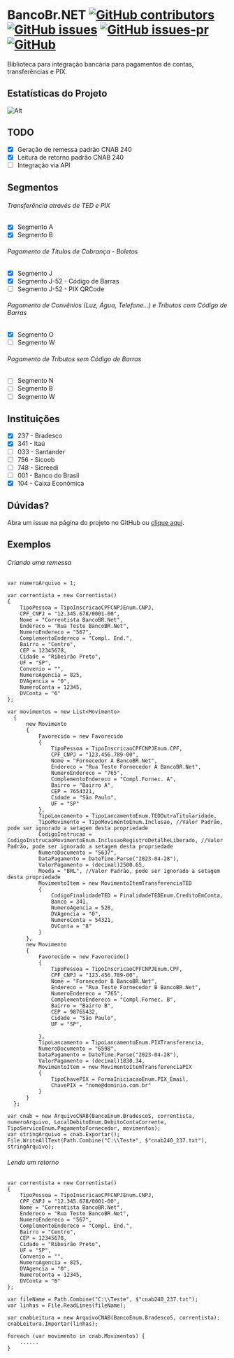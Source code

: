# BancoBr.NET [![GitHub contributors](https://img.shields.io/github/contributors/adrianotrentim/bancobr-net)](https://github.com/adrianotrentim/bancobr-net/graphs/contributors) [![GitHub issues](https://img.shields.io/github/issues/adrianotrentim/bancobr-net)](https://github.com/adrianotrentim/bancobr-net/issues) [![GitHub issues-pr](https://img.shields.io/github/issues-pr/adrianotrentim/bancobr-net)](https://github.com/adrianotrentim/bancobr-net/pulls) [![GitHub](https://img.shields.io/github/license/adrianotrentim/bancobr-net)](https://github.com/adrianotrentim/bancobr-net/blob/main/LICENSE)

Biblioteca para integração bancária para pagamentos de contas, transferências e PIX.

## Estatísticas do Projeto

![Alt](https://repobeats.axiom.co/api/embed/0a24518c7999f1499a1c8ffa0ae20835db99ba22.svg "Situação do Projeto")

## TODO

- [x] Geração de remessa padrão CNAB 240
- [x] Leitura de retorno padrão CNAB 240
- [ ] Integração via API

## Segmentos

###### Transferência através de TED e PIX

- [x] Segmento A
- [x] Segmento B

###### Pagamento de Títulos de Cobrança - Boletos

- [x] Segmento J
- [x] Segmento J-52 - Código de Barras
- [ ] Segmento J-52 - PIX QRCode

###### Pagamento de Convênios (Luz, Água, Telefone...) e Tributos com Código de Barras

- [x] Segmento O
- [ ] Segmento W

###### Pagamento de Tributos sem Código de Barras

- [ ] Segmento N
- [ ] Segmento B
- [ ] Segmento W

## Instituições

- [x] 237 - Bradesco
- [x] 341 - Itaú
- [ ] 033 - Santander
- [ ] 756 - Sicoob
- [ ] 748 - Sicreedi
- [ ] 001 - Banco do Brasil
- [x] 104 - Caixa Econômica

## Dúvidas?

Abra um issue na página do projeto no GitHub ou [clique aqui](https://github.com/adrianotentim/bancobr-net/issues).

## Exemplos

###### Criando uma remessa

```
var numeroArquivo = 1;

var correntista = new Correntista()
{
    TipoPessoa = TipoInscricaoCPFCNPJEnum.CNPJ,
    CPF_CNPJ = "12.345.678/0001-00",
    Nome = "Correntista BancoBR.Net",
    Endereco = "Rua Teste BancoBR.Net",
    NumeroEndereco = "567",
    ComplementoEndereco = "Compl. End.",
    Bairro = "Centro",
    CEP = 12345678,
    Cidade = "Ribeirão Preto",
    UF = "SP",
    Convenio = "",
    NumeroAgencia = 825,
    DVAgencia = "0",
    NumeroConta = 12345,
    DVConta = "6"
};

var movimentos = new List<Movimento>
  {
      new Movimento
      {
          Favorecido = new Favorecido
          {
              TipoPessoa = TipoInscricaoCPFCNPJEnum.CPF,
              CPF_CNPJ = "123.456.789-00",
              Nome = "Fornecedor A BancoBR.Net",
              Endereco = "Rua Teste Fornecedor A BancoBR.Net",
              NumeroEndereco = "765",
              ComplementoEndereco = "Compl.Fornec. A",
              Bairro = "Bairro A",
              CEP = 7654321,
              Cidade = "São Paulo",
              UF = "SP"
          },
          TipoLancamento = TipoLancamentoEnum.TEDOutraTitularidade,
          TipoMovimento = TipoMovimentoEnum.Inclusao, //Valor Padrão, pode ser ignorado a setagem desta propriedade
          CodigoInstrucao = CodigoInstrucaoMovimentoEnum.InclusaoRegistroDetalheLiberado, //Valor Padrão, pode ser ignorado a setagem desta propriedade
          NumeroDocumento = "5637",
          DataPagamento = DateTime.Parse("2023-04-28"),
          ValorPagamento = (decimal)2500.65,
          Moeda = "BRL", //Valor Padrão, pode ser ignorado a setagem desta propriedade
          MovimentoItem = new MovimentoItemTransferenciaTED
          {
              CodigoFinalidadeTED = FinalidadeTEDEnum.CreditoEmConta,
              Banco = 341,
              NumeroAgencia = 528,
              DVAgencia = "0",
              NumeroConta = 54321,
              DVConta = "8"
          }
      },
      new Movimento
      {
          Favorecido = new Favorecido()
          {
              TipoPessoa = TipoInscricaoCPFCNPJEnum.CPF,
              CPF_CNPJ = "123.456.789-00",
              Nome = "Fornecedor B BancoBR.Net",
              Endereco = "Rua Teste Fornecedor B BancoBR.Net",
              NumeroEndereco = "765",
              ComplementoEndereco = "Compl.Fornec. B",
              Bairro = "Bairro B",
              CEP = 98765432,
              Cidade = "São Paulo",
              UF = "SP",
  
          },
          TipoLancamento = TipoLancamentoEnum.PIXTransferencia,
          NumeroDocumento = "6598",
          DataPagamento = DateTime.Parse("2023-04-28"),
          ValorPagamento = (decimal)1830.34,
          MovimentoItem = new MovimentoItemTransferenciaPIX
          {
              TipoChavePIX = FormaIniciacaoEnum.PIX_Email,
              ChavePIX = "nome@dominio.com.br"
          }
      }
  };

var cnab = new ArquivoCNAB(BancoEnum.BradescoS, correntista, numeroArquivo, LocalDebitoEnum.DebitoContaCorrente, TipoServicoEnum.PagamentoFornecedor, movimentos);
var stringArquivo = cnab.Exportar();
File.WriteAllText(Path.Combine("C:\\Teste", $"cnab240_237.txt"), stringArquivo);

```

###### Lendo um retorno

```
var correntista = new Correntista()
{
    TipoPessoa = TipoInscricaoCPFCNPJEnum.CNPJ,
    CPF_CNPJ = "12.345.678/0001-00",
    Nome = "Correntista BancoBR.Net",
    Endereco = "Rua Teste BancoBR.Net",
    NumeroEndereco = "567",
    ComplementoEndereco = "Compl. End.",
    Bairro = "Centro",
    CEP = 12345678,
    Cidade = "Ribeirão Preto",
    UF = "SP",
    Convenio = "",
    NumeroAgencia = 825,
    DVAgencia = "0",
    NumeroConta = 12345,
    DVConta = "6"
};

var fileName = Path.Combine("C:\\Teste", $"cnab240_237.txt");
var linhas = File.ReadLines(fileName);

var cnabLeitura = new ArquivoCNAB(BancoEnum.BradescoS, correntista);
cnabLeitura.Importar(linhas);

foreach (var movimento in cnab.Movimentos) {
    ......
}

```

